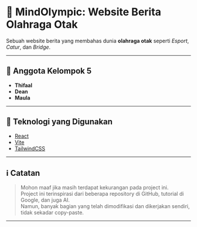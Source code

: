 # 🧠 MindOlympic: Website Berita Olahraga Otak

Sebuah website berita yang membahas dunia **olahraga otak** seperti *Esport*, *Catur*, dan *Bridge*.

---

## 👥 Anggota Kelompok 5

- **Thifaal**
- **Dean**
- **Maula**

---

## 🚀 Teknologi yang Digunakan

- [React](https://react.dev/)
- [Vite](https://vitejs.dev/)
- [TailwindCSS](https://tailwindcss.com/)

---

## ℹ️ Catatan

> Mohon maaf jika masih terdapat kekurangan pada project ini.  
> Project ini terinspirasi dari beberapa repository di GitHub, tutorial di Google, dan juga AI.  
> Namun, banyak bagian yang telah dimodifikasi dan dikerjakan sendiri, tidak sekadar copy-paste.

---
